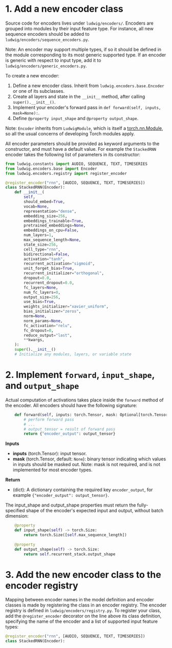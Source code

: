 # 1. Add a new encoder class

Source code for encoders lives under `ludwig/encoders/`.
Encoders are grouped into modules by their input feature type. For instance, all new sequence encoders should be added
to `ludwig/encoders/sequence_encoders.py`.  

Note: An encoder may support multiple types, if so it should be defined in the module corresponding to its most generic
supported type. If an encoder is generic with respect to input type, add it to `ludwig/encoders/generic_encoders.py`.

To create a new encoder:

1. Define a new encoder class. Inherit from `ludwig.encoders.base.Encoder` or one of its subclasses.
2. Create all layers and state in the `__init__` method, after calling `super().__init__()`.
3. Implement your encoder's forward pass in `def forward(self, inputs, mask=None):`.
4. Define `@property input_shape` and `@property output_shape`.

Note: `Encoder` inherits from `LudwigModule`, which is itself a [torch.nn.Module](https://pytorch.org/docs/stable/generated/torch.nn.Module.html),
so all the usual concerns of developing Torch modules apply.

All encoder parameters should be provided as keyword arguments to the constructor, and must have a default value.
For example the `StackedRNN` encoder takes the following list of parameters in its constructor:

```python
from ludwig.constants import AUDIO, SEQUENCE, TEXT, TIMESERIES
from ludwig.encoders.base import Encoder
from ludwig.encoders.registry import register_encoder

@register_encoder("rnn", [AUDIO, SEQUENCE, TEXT, TIMESERIES])
class StackedRNN(Encoder):
    def __init__(
        self,
        should_embed=True,
        vocab=None,
        representation="dense",
        embedding_size=256,
        embeddings_trainable=True,
        pretrained_embeddings=None,
        embeddings_on_cpu=False,
        num_layers=1,
        max_sequence_length=None,
        state_size=256,
        cell_type="rnn",
        bidirectional=False,
        activation="tanh",
        recurrent_activation="sigmoid",
        unit_forget_bias=True,
        recurrent_initializer="orthogonal",
        dropout=0.0,
        recurrent_dropout=0.0,
        fc_layers=None,
        num_fc_layers=0,
        output_size=256,
        use_bias=True,
        weights_initializer="xavier_uniform",
        bias_initializer="zeros",
        norm=None,
        norm_params=None,
        fc_activation="relu",
        fc_dropout=0,
        reduce_output="last",
        **kwargs,
    ):
    super().__init__()
    # Initialize any modules, layers, or variable state
```

# 2. Implement `forward`, `input_shape`, and `output_shape`

Actual computation of activations takes place inside the `forward` method of the encoder.
All encoders should have the following signature:

```python
    def forward(self, inputs: torch.Tensor, mask: Optional[torch.Tensor] = None):
        # perform forward pass
        # ...
        # output_tensor = result of forward pass
        return {"encoder_output": output_tensor}
```

__Inputs__

- __inputs__ (torch.Tensor): input tensor.
- __mask__ (torch.Tensor, default: `None`): binary tensor indicating which values in inputs should be masked out. Note:
mask is not required, and is not implemented for most encoder types.

__Return__

- (dict): A dictionary containing the required key `encoder_output`, for example
`{"encoder_output": output_tensor}`.

The input_shape and output_shape properties must return the fully-specified shape of the encoder's expected input and
output, without batch dimension:

```python
    @property
    def input_shape(self) -> torch.Size:
        return torch.Size([self.max_sequence_length])
    
    @property
    def output_shape(self) -> torch.Size:
        return self.recurrent_stack.output_shape
```

# 3. Add the new encoder class to the encoder registry

Mapping between encoder names in the model definition and encoder classes is made by registering the class in an encoder
registry. The encoder registry is defined in `ludwig/encoders/registry.py`. To register your class,
add the `@register_encoder` decorator on the line above its class definition, specifying the name of the encoder and a
list of supported input feature types:

```python
@register_encoder("rnn", [AUDIO, SEQUENCE, TEXT, TIMESERIES])
class StackedRNN(Encoder):
```
